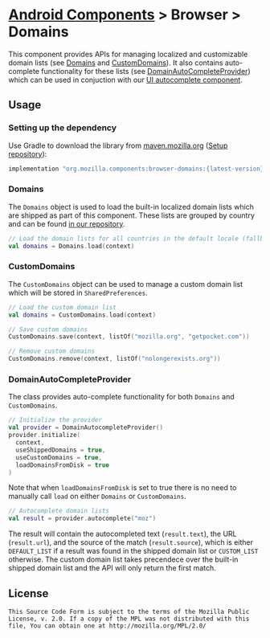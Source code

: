 # [Android Components](../../../README.md) > Browser > Domains

This component provides APIs for managing localized and customizable domain lists (see [Domains](#domains) and [CustomDomains](#customdomains)). It also contains auto-complete functionality for these lists (see [DomainAutoCompleteProvider](#domainautocompleteprovider)) which can be used in conjuction with our [UI autocomplete component](../../ui/autocomplete/README.md).

## Usage

### Setting up the dependency

Use Gradle to download the library from [maven.mozilla.org](https://maven.mozilla.org/) ([Setup repository](../../../README.md#maven-repository)):

```Groovy
implementation "org.mozilla.components:browser-domains:{latest-version}"
```

### Domains

The `Domains` object is used to load the built-in localized domain lists which are shipped as part of this component. These lists are grouped by country and can be found [in our repository](src/main/assets/domains).

```Kotlin
// Load the domain lists for all countries in the default locale (fallback is US)
val domains = Domains.load(context)
```

### CustomDomains

The `CustomDomains` object can be used to manage a custom domain list which will be stored in `SharedPreferences`.

```Kotlin
// Load the custom domain list
val domains = CustomDomains.load(context)

// Save custom domains
CustomDomains.save(context, listOf("mozilla.org", "getpocket.com"))

// Remove custom domains
CustomDomains.remove(context, listOf("nolongerexists.org"))
```

### DomainAutoCompleteProvider

The class provides auto-complete functionality for both `Domains` and `CustomDomains`.

```Kotlin
// Initialize the provider
val provider = DomainAutocompleteProvider()
provider.initialize(
  context,
  useShippedDomains = true,
  useCustomDomains = true,
  loadDomainsFromDisk = true
)
```

Note that when `loadDomainsFromDisk` is set to true there is no need to manually call `load` on either `Domains` or `CustomDomains`.

```Kotlin
// Autocomplete domain lists
val result = provider.autocomplete("moz")
```

The result will contain the autocompleted text (`result.text`), the URL (`result.url`), and the source of the match (`result.source`), which is either `DEFAULT_LIST` if a result was found in the shipped domain list or `CUSTOM_LIST` otherwise. The custom domain list takes precendece over the built-in shipped domain list and the API will only return the first match.

## License

    This Source Code Form is subject to the terms of the Mozilla Public
    License, v. 2.0. If a copy of the MPL was not distributed with this
    file, You can obtain one at http://mozilla.org/MPL/2.0/
